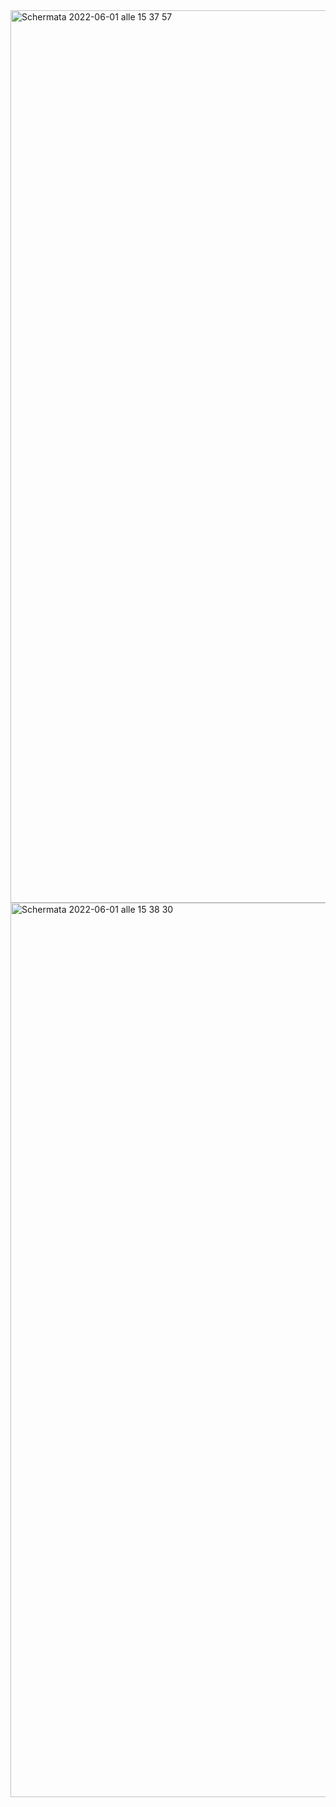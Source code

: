 <img width="1428" alt="Schermata 2022-06-01 alle 15 37 57" src="https://user-images.githubusercontent.com/95136261/171418140-b6b87228-319d-4443-8304-443f0a9f885a.png">
<img width="1431" alt="Schermata 2022-06-01 alle 15 38 30" src="https://user-images.githubusercontent.com/95136261/171418154-5f8007c1-13f9-46c1-bd0e-d4ea7104b8c8.png">
